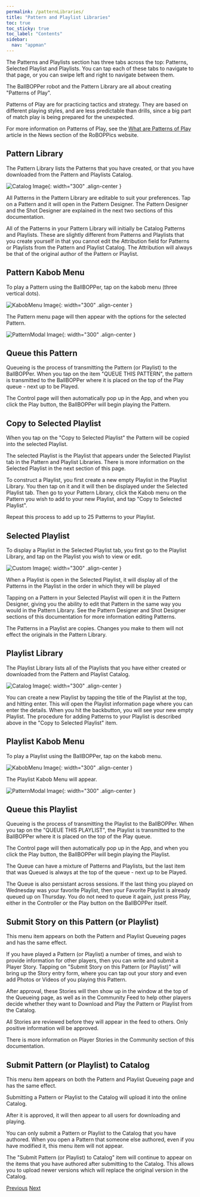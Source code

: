 ```yaml
---
permalink: /patternLibraries/
title: "Pattern and Playlist Libraries"
toc: true
toc_sticky: true
toc_label: "Contents"
sidebar:
  nav: "appman"
---
```


The Patterns and Playlists section has three tabs across the top: Patterns, Selected Playlist and Playlists. You can tap each of these tabs to navigate to that page, or you can swipe left and right to navigate between them.

The BallBOPPer robot and the Pattern Library are all about creating "Patterns of Play".

Patterns of Play are for practicing tactics and strategy. They are based on different playing styles, and are less predictable than drills, since a big part of match play is being prepared for the unexpected.

For more information on Patterns of Play, see the <a href="https://roboppics.com/blogs/news">What are Patterns of Play</a> article in the News section of the RoBOPPics website.

## Pattern Library
The Pattern Library lists the Patterns that you have created, or that you have downloaded from the Pattern and Playlists Catalog. 

![Catalog Image](../assets/images/PatternLibrary_500.jpg){: width="300" .align-center } 

All Patterns in the Pattern Library are editable to suit your preferences. Tap on a Pattern and it will open in the Pattern Designer. The Pattern Designer and the Shot Designer are explained in the next two sections of this documentation.

All of the Patterns in your Pattern Library will initially be Catalog Patterns and Playlists. These are slightly different from Patterns and Playlists that you create yourself in that you cannot edit the Attribution field for Patterns or Playlists from the Pattern and Playlist Catalog. The Attribution will always be that of the original author of the Pattern or Playlist.

## Pattern Kabob Menu

To play a Pattern using the BallBOPPer, tap on the kabob menu (three vertical dots).

![KabobMenu Image](../assets/images/KabobMenu001_500.jpg){: width="300" .align-center } 

The Pattern menu page will then appear with the options for the selected Pattern.

![PatternModal Image](../assets/images/PatternModal005_500.jpg){: width="300" .align-center } 

## Queue this Pattern

Queueing is the process of transmitting the Pattern (or Playlist) to the BallBOPPer. When you tap on the item "QUEUE THIS PATTERN", the pattern is transmitted to the BallBOPPer where it is placed on the top of the Play queue - next up to be Played.

The Control page will then automatically pop up in the App, and when you click the Play button, the BallBOPPer will begin playing the Pattern.

## Copy to Selected Playlist

When you tap on the "Copy to Selected Playlist" the Pattern will be copied into the selected Playlist.

The selected Playlist is the Playlist that appears under the Selected Playlist tab in the Pattern and Playlist Libraries. There is more information on the Selected Playlist in the next section of this page.

To construct a Playlist, you first create a new empty Playlist in the Playlist Library. You then tap on it and it will then be  displayed under the Selected Playlist tab. Then go to your Pattern Library, click the Kabob menu on the Pattern you wish to add to your new Playlist, and tap "Copy to Selected Playlist". 

Repeat this process to add up to 25 Patterns to your Playlist.

## Selected Playlist

To display a Playlist in the Selected Playlist tab, you first go to the Playlist Library, and tap on the Playlist you wish to view or edit.

![Custom Image](../assets/images/SelectedPatternScreen_500.png){: width="300" .align-center } 

When a Playlist is open in the Selected Playlist, it will display all of the Patterns in the Playlist in the order in which they will be played

Tapping on a Pattern in your Selected Playlist will open it in the Pattern Designer, giving you the ability to edit that Pattern in the same way you would in the Pattern Library. See the Pattern Designer and Shot Designer sections of this documentation for more information editing Patterns.

The Patterns in a Playlist are copies. Changes you make to them will not effect the originals in the Pattern Library.

## Playlist Library

The Playlist Library lists all of the Playlists that you have either created or downloaded from the Pattern and Playlist Catalog.

![Catalog Image](../assets/images/PlaylistScreen_500.jpg){: width="300" .align-center } 

You can create a new Playlist by tapping the title of the Playlist at the top, and hitting enter. This will open the Playlist information page where you can enter the details. When you hit the backbutton, you will see your new empty Playlist. The procedure for adding Patterns to your Playlist is described above in the "Copy to Selected Playlist" item.

## Playlist Kabob Menu

To play a Playlist using the BallBOPPer, tap on the kabob menu. 

![KabobMenu Image](../assets/images/PlaylistKabobMenu001_500.png){: width="300" .align-center } 

The Playlist Kabob Menu will appear.

![PatternModal Image](../assets/images/PlaylistModal005_500.jpg){: width="300" .align-center }

## Queue this Playlist

Queueing is the process of transmitting the Playlist to the BallBOPPer. When you tap on the "QUEUE THIS PLAYLIST", the Playlist is transmitted to the BallBOPPer where it is placed on the top of the Play queue.  

The Control page will then automatically pop up in the App, and when you click the Play button, the BallBOPPer will begin playing the Playlist.

The Queue can have a mixture of Patterns and Playlists, but the last item that was Queued is always at the top of the queue - next up to be Played. 

The Queue is also persistant across sessions. If the last thing you played on Wednesday was your favorite Playlist, then your Favorite Playlist is already queued up on Thursday. You do not need to queue it again, just press Play, either in the Controller or the Play button on the BallBOPPer itself.

## Submit Story on this Pattern (or Playlist)

This menu item appears on both the Pattern and Playlist Queueing pages and has the same effect.

If you have played a Pattern (or Playlist) a number of times, and wish to provide information for other players, then you can write and submit a Player Story. Tapping on "Submit Story on this Pattern (or Playlist)" will bring up the Story entry form, where you can tap out your story and even add Photos or Videos of you playing this Pattern. 

After approval, these Stories will then show up in the window at the top of the Queueing page, as well as in the Community Feed to help other players decide whether they want to Download and Play the Pattern or Playlist from the Catalog.

All Stories are reviewed before they will appear in the feed to others. Only positive information will be approved.

There is more information on Player Stories in the Community section of this documentation.

## Submit Pattern (or Playlist) to Catalog

This menu item appears on both the Pattern and Playlist Queueing page and has the same effect.

Submitting a Pattern or Playlist to the Catalog will upload it into the online Catalog. 

After it is approved, it will then appear to all users for downloading and playing.

You can only submit a Pattern or Playlist to the Catalog that you have authored. When you open a Pattern that someone else authored, even if you have modified it, this menu item will not appear. 

The "Submit Pattern (or Playlist) to Catalog" item will continue to appear on the items that you have authored after submitting to the Catalog. This allows you to upload newer versions which will replace the original version in the Catalog.

  <nav class="pagination">
      <a href="/BallBOPPer/appmanconnect/" class="pagination--pager" title="Login">Previous</a>
      <a href="/BallBOPPer/patternDesigner/" class="pagination--pager" title="Pattern Designer">Next</a> 
  </nav>
